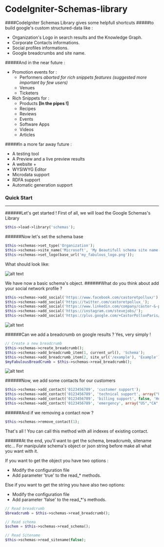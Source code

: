 # CodeIgniter-Schemas-library
####CodeIgniter Schemas Library gives some helpfull shortcuts
#####to build google's custom structured-data like :

* Organization's Logo in search results and the Knowledge Graph.
* Corporate Contacts informations.
* Social profiles informations.
* Google breadcrumbs and site name.

#####And in the near future :
* Promotion events for :
  * Performers _aborted for rich snippets features (suggested more important by few users)_
  * Venues
  * Ticketers
* Rich Snippets for :
  *  Products **[In the pipes !]**
  *  Recipes
  *  Reviews
  *  Events
  *  Software Apps
  *  Videos
  *  Articles

#####In a more far away future :
* A testing tool
* A Preview and a live preview results
* A website + 
* WYSIWYG Editor
* Microdata support
* RDFA support
* Automatic generation support

### Quick Start
***
######Let's get started ! First of all, we will load the Google Schemas's Library
```php
$this->load->library('schemas');
```

######Now let's set the schema base
```php
$this->schemas->set_type('Organization');
$this->schemas->site_name('Microsoft', 'My Beautifull schema site name', base_url());
$this->schemas->set_logo(base_url('my_fabulous_logo.png'));
```
What should look like:

![alt text](http://img15.hostingpics.net/pics/812512Capturedcran20151115225618.png "Logo")

We have now a basic schema's object.
######What do you think about add your social network profile ?

```php
$this->schemas->add_social('https://www.facebook.com/castoretpollux/');
$this->schemas->add_social('https://twitter.com/castoretpollux_');
$this->schemas->add_social('https://www.linkedin.com/company/castor-&-pollux');
$this->schemas->add_social('https://instagram.com/stevejobs/');
$this->schemas->add_social('https://plus.google.com/+CastorPolluxParis/');
```
![alt text](http://img15.hostingpics.net/pics/817835Capturedcran20151115230845.png "Social profile")

######Can we add a breadcrumb on google results ? Yes, very simply !
```php
// Create a new breadcrumb
$this->schemas->create_breadcrumb();
$this->schemas->add_breadcrumb_item(1, current_url(), 'Schema');
$this->schemas->add_breadcrumb_item(2, site_url('/example'), 'Example');
$myFabulousBreadCrumb = $this->schemas->read_breadcrumb();
```
![alt text](http://img15.hostingpics.net/pics/987795Capturedcran20151115232819.png "Breadcrumb")

######Now, we add some contacts for our customers
```php
$this->schemas->add_contact('0123456789', 'customer support');
$this->schemas->add_contact('0123456789', 'technical support', array("US","CA","MX"));
$this->schemas->add_contact('0123456789', 'billing support', false, 'HearingImpairedSupported');
$this->schemas->add_contact('0123456789', 'emergency', array("US","CA","FR"), 'TollFree', array("French", "English", "Spanish"));
```

######And if we removing a contact now ?
```php
$this->schemas->remove_contact(1);
```
That's all ! You can call this method with all indexes of existing contact.

######At the end, you'll want to get the schema, breadcrumb, sitename etc...
For manipulate schema's object or json string before make all what you want with it.

If you want to get the object you have two options :
* Modify the configuration file
* Add parameter 'true' to the read_* methods.

Else if you want to get the string you have also two options:
* Modify the configuration file
* Add parameter 'false' to the read_*'s methods.
```php
// Read breadcrumb
$breadcrumb = $this->schemas->read_breadcrumb();

// Read schema
$schem = $this->schemas->read_schema();

// Read Sitename
$this->schemas->read_sitename(false);
```
